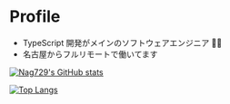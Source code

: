 # Profile

- TypeScript 開発がメインのソフトウェアエンジニア 👨‍💻
- 名古屋からフルリモートで働いてます

[![Nag729's GitHub stats](https://github-readme-stats.vercel.app/api?username=Nag729&hide=contribs&count_private=true&show_icons=true&theme=vue-dark)](https://github.com/anuraghazra/github-readme-stats)

[![Top Langs](https://github-readme-stats.vercel.app/api/top-langs/?username=Nag729&theme=vue-dark)](https://github.com/anuraghazra/github-readme-stats)
